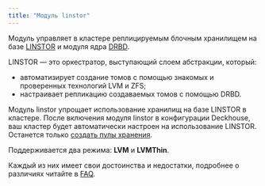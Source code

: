 ```yaml
---
title: "Модуль linstor"
---
```


Модуль управляет в кластере реплицируемым блочным хранилищем на базе [LINSTOR](https://linbit.com/linstor/) и модуля ядра [DRBD](https://linbit.com/drbd/).

LINSTOR — это оркестратор, выступающий слоем абстракции, который:
- автоматизирует создание томов с помощью знакомых и проверенных технологий LVM и ZFS;
- настраивает репликацию создаваемых томов с помощью DRBD.

Модуль linstor упрощает использование хранилищ на базе LINSTOR в кластере. После включения модуля linstor в конфигурации Deckhouse, ваш кластер будет автоматически настроен на использование LINSTOR. Останется только [создать пулы хранения](configuration.html#конфигурация-хранилища-linstor).

Поддерживается два режима: **LVM** и **LVMThin**.

Каждый из них имеет свои достоинства и недостатки, подробнее о различиях читайте в [FAQ](faq.html#производительность-и-надёжность-linstor-сравнение-с-ceph).
